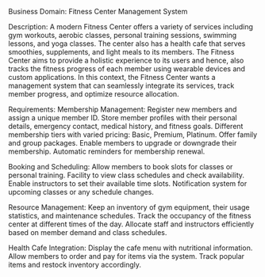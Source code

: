Business Domain: Fitness Center Management System

Description:
A modern Fitness Center offers a variety of services including gym workouts, aerobic classes, personal training sessions, swimming lessons, and yoga classes. The center also has a health cafe that serves smoothies, supplements, and light meals to its members. The Fitness Center aims to provide a holistic experience to its users and hence, also tracks the fitness progress of each member using wearable devices and custom applications. In this context, the Fitness Center wants a management system that can seamlessly integrate its services, track member progress, and optimize resource allocation.

Requirements:
Membership Management:
Register new members and assign a unique member ID.
Store member profiles with their personal details, emergency contact, medical history, and fitness goals.
Different membership tiers with varied pricing: Basic, Premium, Platinum.
Offer family and group packages.
Enable members to upgrade or downgrade their membership.
Automatic reminders for membership renewal.

Booking and Scheduling:
Allow members to book slots for classes or personal training.
Facility to view class schedules and check availability.
Enable instructors to set their available time slots.
Notification system for upcoming classes or any schedule changes.

Resource Management:
Keep an inventory of gym equipment, their usage statistics, and maintenance schedules.
Track the occupancy of the fitness center at different times of the day.
Allocate staff and instructors efficiently based on member demand and class schedules.

Health Cafe Integration:
Display the cafe menu with nutritional information.
Allow members to order and pay for items via the system.
Track popular items and restock inventory accordingly.
